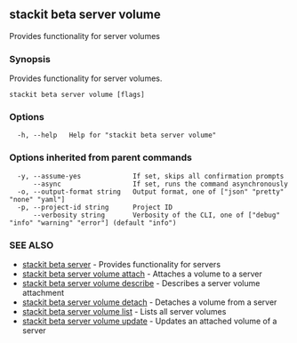 ## stackit beta server volume

Provides functionality for server volumes

### Synopsis

Provides functionality for server volumes.

```
stackit beta server volume [flags]
```

### Options

```
  -h, --help   Help for "stackit beta server volume"
```

### Options inherited from parent commands

```
  -y, --assume-yes             If set, skips all confirmation prompts
      --async                  If set, runs the command asynchronously
  -o, --output-format string   Output format, one of ["json" "pretty" "none" "yaml"]
  -p, --project-id string      Project ID
      --verbosity string       Verbosity of the CLI, one of ["debug" "info" "warning" "error"] (default "info")
```

### SEE ALSO

* [stackit beta server](./stackit_beta_server.md)	 - Provides functionality for servers
* [stackit beta server volume attach](./stackit_beta_server_volume_attach.md)	 - Attaches a volume to a server
* [stackit beta server volume describe](./stackit_beta_server_volume_describe.md)	 - Describes a server volume attachment
* [stackit beta server volume detach](./stackit_beta_server_volume_detach.md)	 - Detaches a volume from a server
* [stackit beta server volume list](./stackit_beta_server_volume_list.md)	 - Lists all server volumes
* [stackit beta server volume update](./stackit_beta_server_volume_update.md)	 - Updates an attached volume of a server

